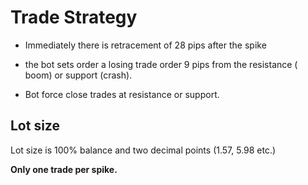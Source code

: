 # Trade Strategy

- Immediately there is retracement of 28 pips after the spike

-  the bot sets order a losing trade order 9 pips from the resistance ( boom) or support (crash). 

- Bot force close trades at resistance or support.

## Lot size
Lot size is 100% balance and two decimal points (1.57, 5.98 etc.)

**Only one trade per spike.**